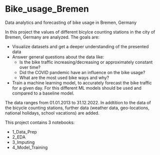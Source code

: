 # Bike_usage_Bremen
Data analytics and forecasting of bike usage in Bremen, Germany

In this project the values of different bicylce counting stations in the city of Bremen, Germany are analyzed. The goals are:

* Visualize datasets and get a deeper understanding of the presented data
* Answer general questions about the data like:
  * Is the bike traffic increasing/decreasing or approximately constant over time?
  * Did the COVID pandemic have an influence on the bike usage?
  * What are the most used bike ways and why?
* Train a machine learning model, to accurately forecast the bike traffic for a given day. For this different ML models should be used and compared to a baseline model.

The data ranges from 01.01.2013 to 31.12.2022. In addtition to the data of the bicycle counting stations, further data (weather data, geo-locations, national holidays, school vacations) are added.

This project contains 3 notebooks:
 * 1_Data_Prep
 * 2_EDA
 * 3_Imputing
 * 4_Model_Training
